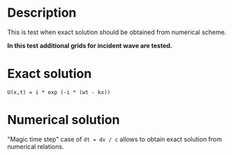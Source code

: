 # Description

This is test when exact solution should be obtained from numerical scheme.

**In this test additional grids for incident wave are tested.**

# Exact solution

```
U(x,t) = i * exp (-i * (wt - kx))
```

# Numerical solution

"Magic time step" case of `dt = dx / c` allows to obtain exact solution from numerical relations.

